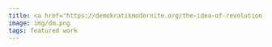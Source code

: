 ```yaml
---
title: <a href="https://demokratikmodernite.org/the-idea-of-revolution-yesterday-today-and-tomorrow/" target="_blank"><i>The Idea of Revolution&colon; Yesterday, Today and Tomorrow</i></a> by Étienne Balibar
image: img/dm.png
tags: featured work
---
```

